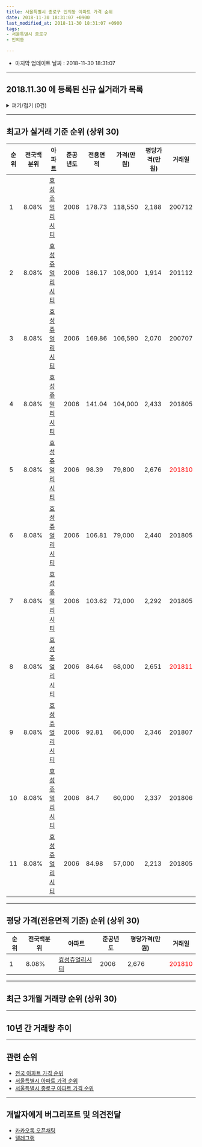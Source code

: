 ```yaml
---
title: 서울특별시 종로구 인의동 아파트 가격 순위
date: 2018-11-30 18:31:07 +0900
last_modified_at: 2018-11-30 18:31:07 +0900
tags:
- 서울특별시 종로구
- 인의동

---
```


* 마지막 업데이트 날짜 : 2018-11-30 18:31:07

---

## 2018.11.30 에 등록된 신규 실거래가 목록

<details>
<summary>펴기/접기 (0건)</summary>
<div markdown="1">

|아파트|전국백분위|준공년도|전용면적|가격(만원)|평당가격(만원)|거래일|
|---|---|---|---|---|---|---|
|없음|||||||


</div>
</details>

---

## 최고가 실거래 기준 순위 (상위 30)


|순위|전국백분위|아파트|준공년도|전용면적|가격(만원)|평당가격(만원)|거래일|
|---|---|---|---|---|---|---|---|
|1|8.08%|[효성쥬얼리시티](https://search.naver.com/search.naver?query=%EC%84%9C%EC%9A%B8%ED%8A%B9%EB%B3%84%EC%8B%9C+%EC%A2%85%EB%A1%9C%EA%B5%AC+%EC%9D%B8%EC%9D%98%EB%8F%99+%ED%9A%A8%EC%84%B1%EC%A5%AC%EC%96%BC%EB%A6%AC%EC%8B%9C%ED%8B%B0)|2006|178.73|118,550|2,188|200712|
|2|8.08%|[효성쥬얼리시티](https://search.naver.com/search.naver?query=%EC%84%9C%EC%9A%B8%ED%8A%B9%EB%B3%84%EC%8B%9C+%EC%A2%85%EB%A1%9C%EA%B5%AC+%EC%9D%B8%EC%9D%98%EB%8F%99+%ED%9A%A8%EC%84%B1%EC%A5%AC%EC%96%BC%EB%A6%AC%EC%8B%9C%ED%8B%B0)|2006|186.17|108,000|1,914|201112|
|3|8.08%|[효성쥬얼리시티](https://search.naver.com/search.naver?query=%EC%84%9C%EC%9A%B8%ED%8A%B9%EB%B3%84%EC%8B%9C+%EC%A2%85%EB%A1%9C%EA%B5%AC+%EC%9D%B8%EC%9D%98%EB%8F%99+%ED%9A%A8%EC%84%B1%EC%A5%AC%EC%96%BC%EB%A6%AC%EC%8B%9C%ED%8B%B0)|2006|169.86|106,590|2,070|200707|
|4|8.08%|[효성쥬얼리시티](https://search.naver.com/search.naver?query=%EC%84%9C%EC%9A%B8%ED%8A%B9%EB%B3%84%EC%8B%9C+%EC%A2%85%EB%A1%9C%EA%B5%AC+%EC%9D%B8%EC%9D%98%EB%8F%99+%ED%9A%A8%EC%84%B1%EC%A5%AC%EC%96%BC%EB%A6%AC%EC%8B%9C%ED%8B%B0)|2006|141.04|104,000|2,433|201805|
|5|8.08%|[효성쥬얼리시티](https://search.naver.com/search.naver?query=%EC%84%9C%EC%9A%B8%ED%8A%B9%EB%B3%84%EC%8B%9C+%EC%A2%85%EB%A1%9C%EA%B5%AC+%EC%9D%B8%EC%9D%98%EB%8F%99+%ED%9A%A8%EC%84%B1%EC%A5%AC%EC%96%BC%EB%A6%AC%EC%8B%9C%ED%8B%B0)|2006|98.39|79,800|2,676|<span style="color:red">201810</span>|
|6|8.08%|[효성쥬얼리시티](https://search.naver.com/search.naver?query=%EC%84%9C%EC%9A%B8%ED%8A%B9%EB%B3%84%EC%8B%9C+%EC%A2%85%EB%A1%9C%EA%B5%AC+%EC%9D%B8%EC%9D%98%EB%8F%99+%ED%9A%A8%EC%84%B1%EC%A5%AC%EC%96%BC%EB%A6%AC%EC%8B%9C%ED%8B%B0)|2006|106.81|79,000|2,440|201805|
|7|8.08%|[효성쥬얼리시티](https://search.naver.com/search.naver?query=%EC%84%9C%EC%9A%B8%ED%8A%B9%EB%B3%84%EC%8B%9C+%EC%A2%85%EB%A1%9C%EA%B5%AC+%EC%9D%B8%EC%9D%98%EB%8F%99+%ED%9A%A8%EC%84%B1%EC%A5%AC%EC%96%BC%EB%A6%AC%EC%8B%9C%ED%8B%B0)|2006|103.62|72,000|2,292|201805|
|8|8.08%|[효성쥬얼리시티](https://search.naver.com/search.naver?query=%EC%84%9C%EC%9A%B8%ED%8A%B9%EB%B3%84%EC%8B%9C+%EC%A2%85%EB%A1%9C%EA%B5%AC+%EC%9D%B8%EC%9D%98%EB%8F%99+%ED%9A%A8%EC%84%B1%EC%A5%AC%EC%96%BC%EB%A6%AC%EC%8B%9C%ED%8B%B0)|2006|84.64|68,000|2,651|<span style="color:red">201811</span>|
|9|8.08%|[효성쥬얼리시티](https://search.naver.com/search.naver?query=%EC%84%9C%EC%9A%B8%ED%8A%B9%EB%B3%84%EC%8B%9C+%EC%A2%85%EB%A1%9C%EA%B5%AC+%EC%9D%B8%EC%9D%98%EB%8F%99+%ED%9A%A8%EC%84%B1%EC%A5%AC%EC%96%BC%EB%A6%AC%EC%8B%9C%ED%8B%B0)|2006|92.81|66,000|2,346|201807|
|10|8.08%|[효성쥬얼리시티](https://search.naver.com/search.naver?query=%EC%84%9C%EC%9A%B8%ED%8A%B9%EB%B3%84%EC%8B%9C+%EC%A2%85%EB%A1%9C%EA%B5%AC+%EC%9D%B8%EC%9D%98%EB%8F%99+%ED%9A%A8%EC%84%B1%EC%A5%AC%EC%96%BC%EB%A6%AC%EC%8B%9C%ED%8B%B0)|2006|84.7|60,000|2,337|201806|
|11|8.08%|[효성쥬얼리시티](https://search.naver.com/search.naver?query=%EC%84%9C%EC%9A%B8%ED%8A%B9%EB%B3%84%EC%8B%9C+%EC%A2%85%EB%A1%9C%EA%B5%AC+%EC%9D%B8%EC%9D%98%EB%8F%99+%ED%9A%A8%EC%84%B1%EC%A5%AC%EC%96%BC%EB%A6%AC%EC%8B%9C%ED%8B%B0)|2006|84.98|57,000|2,213|201805|


---

## 평당 가격(전용면적 기준) 순위 (상위 30)


|순위|전국백분위|아파트|준공년도|평당가격(만원)|거래일|
|---|---|---|---|---|---|
|1|8.08%|[효성쥬얼리시티](https://search.naver.com/search.naver?query=%EC%84%9C%EC%9A%B8%ED%8A%B9%EB%B3%84%EC%8B%9C+%EC%A2%85%EB%A1%9C%EA%B5%AC+%EC%9D%B8%EC%9D%98%EB%8F%99+%ED%9A%A8%EC%84%B1%EC%A5%AC%EC%96%BC%EB%A6%AC%EC%8B%9C%ED%8B%B0)|2006|2,676|<span style="color:red">201810</span>|


---

## 최근 3개월 거래량 순위 (상위 30)


<div style="width:100%;">
    <canvas id="deal_count_ranking" height="250"></canvas>
</div>


<script>
new Chart(document.getElementById("deal_count_ranking"), {
    type: 'horizontalBar',
    data: {
        labels: ['효성쥬얼리시티'],
        datasets: [{
            label: '실거래 수',
            data: [2],
            borderColor: "rgba(255, 0, 128, 1)",
            backgroundColor: "rgba(255, 0, 128, 0.5)",
            fill: false,
        }]
    },
    options: {
        responsive: true,
        title: {
            display: true,
            text: '최근 3개월 거래량 순위'
        },
        tooltips: {
            mode: 'index',
            intersect: false,
            callbacks: {
                title: function(tooltipItems, data) {
                    return "실거래 수:";
                },
                label: function(tooltipItem, data) {
                    return data.labels[tooltipItem.index] + ": " + tooltipItem.xLabel;
                }
            }
        },
        hover: {
            mode: 'nearest',
            intersect: true
        },
        scales: {
            xAxes: [{
                display: true,
                scaleLabel: {
                    display: true,
                    labelString: '실거래 수'
                },
                ticks: {
                    suggestedMin: 0,
                }
            }],
            yAxes: [{
                display: true,
                ticks: {
                    autoSkip: false,
                    callback: function(value, index, values) {
                        if (value.length > 15)
                            return value.substr(0, 13) + "...";
                        else
                            return value;
                    }
                },
                scaleLabel: {
                    display: false,
                }
            }]
        }
    }
});

</script>


---

## 10년 간 거래량 추이


<div style="width:100%;">
    <canvas id="deal_progress" height="250"></canvas>
</div>

<script>
new Chart(document.getElementById("deal_progress"), {
    type: 'line',
    data: {
        labels: ['200811','200812','200901','200902','200903','200904','200905','200906','200907','200908','200909','200910','200911','200912','201001','201002','201003','201004','201005','201006','201007','201008','201009','201010','201011','201012','201101','201102','201103','201104','201105','201106','201107','201108','201109','201110','201111','201112','201201','201202','201203','201204','201205','201206','201207','201208','201209','201210','201211','201212','201301','201302','201303','201304','201305','201306','201307','201308','201309','201310','201311','201312','201401','201402','201403','201404','201405','201406','201407','201408','201409','201410','201411','201412','201501','201502','201503','201504','201505','201506','201507','201508','201509','201510','201511','201512','201601','201602','201603','201604','201605','201606','201607','201608','201609','201610','201611','201612','201701','201702','201703','201704','201705','201706','201707','201708','201709','201710','201711','201712','201801','201802','201803','201804','201805','201806','201807','201808','201809','201810','201811'],
        datasets: [{
            label: '실거래 수',
            pointRadius: 1,
            data: [1, 0, 0, 0, 0, 1, 1, 2, 1, 0, 0, 0, 0, 0, 0, 1, 1, 0, 0, 0, 0, 0, 0, 0, 0, 1, 1, 0, 2, 0, 0, 0, 0, 1, 0, 0, 0, 1, 0, 0, 1, 1, 0, 0, 0, 1, 1, 0, 3, 2, 0, 0, 0, 0, 3, 1, 0, 0, 3, 1, 1, 0, 2, 2, 2, 0, 0, 0, 1, 2, 0, 2, 3, 1, 4, 3, 2, 2, 2, 1, 3, 2, 3, 4, 1, 0, 1, 0, 3, 0, 1, 2, 4, 3, 2, 4, 3, 3, 0, 2, 5, 2, 1, 3, 6, 2, 0, 1, 4, 0, 1, 4, 2, 2, 7, 11, 1, 1, 0, 1, 1],
            borderColor: "rgba(255, 201, 14, 1)",
            backgroundColor: "rgba(255, 201, 14, 0.5)",
            fill: true,
        }]
    },
    options: {
        responsive: true,
        title: {
            display: true,
            text: '10년간 거래량 추이'
        },
        tooltips: {
            mode: 'index',
            intersect: false,
        },
        hover: {
            mode: 'nearest',
            intersect: true
        },
        scales: {
            xAxes: [{
                display: true,
                scaleLabel: {
                    display: true,
                    labelString: '년/월'
                }
            }],
            yAxes: [{
                display: true,
                ticks: {
                    suggestedMin: 0,
                },
                scaleLabel: {
                    display: true,
                    labelString: '실거래 수'
                }
            }]
        }
    }
});

</script>


---

## 관련 순위

- [전국 아파트 가격 순위](https://inasie.github.io/apt-ranking/전국)
- [서울특별시 아파트 가격 순위](https://inasie.github.io/apt-ranking/서울특별시)
- [서울특별시 종로구 아파트 가격 순위](https://inasie.github.io/apt-ranking/서울특별시-종로구)


---

## 개발자에게 버그리포트 및 의견전달

- [카카오톡 오픈채팅](https://open.kakao.com/o/gLJUAP4)
- [텔레그램](https://t.me/inasie)

